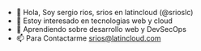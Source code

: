 - 👋 Hola, Soy sergio rios, srios en latincloud (@srioslc)
- 👀 Estoy interesado en tecnologias web y cloud
- 🌱 Aprendiendo sobre desarrollo web y DevSecOps
- 📫 Para Contactarme srios@latincloud.com
